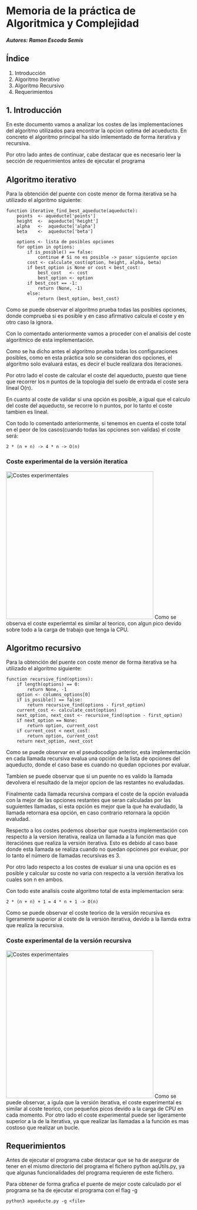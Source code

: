 # Memoria de la práctica de Algoritmica y Complejidad
##### Autores: Ramon Escoda Semís

## Índice 
1. Introducción
2. Algoritmo Iterativo
3. Algoritmo Recursivo
4. Requerimientos

## 1. Introducción 
En este documento vamos a analizar los costes de las implementaciones del algoritmo utilizados para encontrar la opcion optima del acueducto.  En concreto el algoritmo principal ha sido imlementado de forma iterativa y recursiva.

Por otro lado antes de continuar, cabe destacar que es necesario leer la sección de requerimientos antes de ejecutar el programa

## Algoritmo iterativo
Para la obtención del puente con coste menor de forma iterativa se ha utilizado el algoritmo siguiente:
```
function iterative_find_best_aqueducte(aqueducte):
    points  <- aqueducte['points']
    height  <-  aqueducte['height']
    alpha   <-  aqueducte['alpha']
    beta    <-  aqueducte['beta']
    
    options <- lista de posibles opciones
    for option in options:
        if is_posible() == false: 
            continue # Si no es posible -> pasar siguiente opcion
        cost <- calculate_cost(option, height, alpha, beta)
        if best_option is None or cost < best_cost:
            best_cost   <- cost
            best_option <- option
        if best_cost == -1:
            return (None, -1)
        else:
            return (best_option, best_cost)        
```
Como se puede observar el algoritmo prueba todas las posibles opciones, donde comprueba si es posible y en caso afirmativo calcula el coste y en otro caso la ignora.

Con lo comentado anteriormente vamos a proceder con el analisis del coste algoritmico de esta implementación.

Como se ha dicho antes el algoritmo prueba todas los configuraciones posibles, como en esta práctica solo se consideran dos opciones, el algoritmo solo evaluará estas, es decir el bucle realizara dos iteraciones.

Por otro lado el coste de calcular el coste del aqueducto, puesto que tiene que recorrer los n puntos de la topologia del suelo de entrada el coste sera lineal O(n).

En cuanto al coste de validar si una opción es posible, a igual que el calculo del coste del aqueducto, se recorre lo n puntos, por lo tanto el coste tambien es lineal.

Con todo lo comentado anteriormente, si tenemos en cuenta el coste total en el peor de los casos(cuando todas las opciones son validas) el coste será:  
```
2 * (n + n) -> 4 * n -> O(n)
```
### Coste experimental de la versión iteratica
<img src="iterativo.png" alt="Costes experimentales" width="400"/>
Como se observa el coste experiemtal es similar al teorico, con algun pico devido sobre todo a la carga de trabajo que tenga la CPU.

## Algoritmo recursivo
Para la obtención del puente con coste menor de forma iterativa se ha utilizado el algoritmo siguiente:
```
function recursive_find(options):
    if length(options) == 0:
        return None, -1  
    option <- columns_options[0] 
    if is_posible() == false:
        return recursive_find(options - first_option)
    current_cost <- calculate_cost(option)
    next_option, next_cost <- recursive_find(option - first_option)
    if next_option == None:
        return option, current_cost
    if current_cost < next_cost:
        return option, current_cost
    return next_option, next_cost
```
Como se puede observar en el pseudocodigo anterior, esta implementación en cada llamada recursiva evalua una opción de la lista de opciones del aqueducto, donde el caso base es cuando no quedan opciones por evaluar.

Tambien se puede observar que si un puente no es valido la llamada devolvera el resultado de la mejor opcion de las restantes no evaludadas.

Finalmente cada llamada recursiva compara el coste de la opción evaluada con la mejor de las opciones restantes que seran calculadas por las suguientes llamadas, si esta opción es mejor que la que ha evaludado, la llamada retornara esa opción, en caso contrario retornara la opción evaludad.

Respecto a los costes podemos obserbar que nuestra implementación con respecto a la version iterativa, realiza un llamada a la función mas que iteraciónes que realiza la versión iterativa. Esto es debido al caso base donde esta llamada se realiza cuando no quedan opciones por evaluar, por lo tanto el número de llamadas recursivas es 3.

Por otro lado respecto a los costes de evaluar si una una opción es es posible y calcular su coste no varia con respecto a la versión iterativa los cuales son n en ambos.

Con todo este analisis coste algoritmo total de esta implementacion sera:
```
2 * (n + n) + 1 = 4 * n + 1 -> O(n)
```
Como se puede observar el coste teorico de la versión recursiva es ligeramente superior al coste de la versión iterativa, devido a la llamda extra que realiza la recursiva.

### Coste experimental de la versión recursiva
<img src="recursivo.png" alt="Costes experimentales" width="400"/>
Como se puede observar, a igula que la versión iterativa, el coste experimental es similar al coste teorico, con pequeños picos devido a la carga de CPU en cada momento. Por otro lado el coste experimental puede ser ligeramente superior a la de la iterativa, ya que realizar las llamadas a la función es mas costoso que realizar un bucle.

## Requerimientos
Antes de ejecutar el programa cabe destacar que se ha de asegurar de tener en el mismo directorio del programa el fichero python aqUtils.py, ya que algunas funcionalidades del programa requieren de este fichero.

Para obtener de forma grafica el puente de mejor coste calculado por el programa se ha de ejecutar el programa con el flag -g

```
python3 aqueducte.py -g <file>
```
